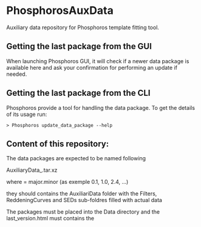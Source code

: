 # PhosphorosAuxData

Auxiliary data repository for Phosphoros template fitting tool.

## Getting the last package from the GUI

When launching Phosphoros GUI, it will check if a newer data package is available here and ask your confirmation for performing an update if needed.

## Getting the last package from the CLI

Phosphoros provide a tool for handling the data package. To get the details of its usage run: 
```
> Phosphoros update_data_package --help
```

## Content of this repository:

The data packages are expected to be named following

AuxiliaryData_<version>.tar.xz

where <version> = major.minor (as exemple 0.1, 1.0, 2.4, ...)

they should contains the AuxiliariData folder with the Filters, ReddeningCurves and SEDs sub-foldres filled with actual data

The packages must be placed into the Data directory and the last_version.html must contains the <version> 
